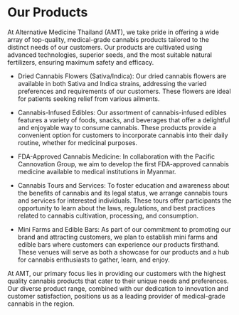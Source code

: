 # Our Products

At Alternative Medicine Thailand (AMT), we take pride in offering a wide array of top-quality, medical-grade cannabis products tailored to the distinct needs of our customers. Our products are cultivated using advanced technologies, superior seeds, and the most suitable natural fertilizers, ensuring maximum safety and efficacy.

- Dried Cannabis Flowers (Sativa/Indica):
Our dried cannabis flowers are available in both Sativa and Indica strains, addressing the varied preferences and requirements of our customers. These flowers are ideal for patients seeking relief from various ailments.

- Cannabis-Infused Edibles:
Our assortment of cannabis-infused edibles features a variety of foods, snacks, and beverages that offer a delightful and enjoyable way to consume cannabis. These products provide a convenient option for customers to incorporate cannabis into their daily routine, whether for medicinal purposes.

- FDA-Approved Cannabis Medicine:
In collaboration with the Pacific Cannovation Group, we aim to develop the first FDA-approved cannabis medicine available to medical institutions in Myanmar.

- Cannabis Tours and Services:
To foster education and awareness about the benefits of cannabis and its legal status, we arrange cannabis tours and services for interested individuals. These tours offer participants the opportunity to learn about the laws, regulations, and best practices related to cannabis cultivation, processing, and consumption.

- Mini Farms and Edible Bars:
As part of our commitment to promoting our brand and attracting customers, we plan to establish mini farms and edible bars where customers can experience our products firsthand. These venues will serve as both a showcase for our products and a hub for cannabis enthusiasts to gather, learn, and enjoy.

At AMT, our primary focus lies in providing our customers with the highest quality cannabis products that cater to their unique needs and preferences. Our diverse product range, combined with our dedication to innovation and customer satisfaction, positions us as a leading provider of medical-grade cannabis in the region.